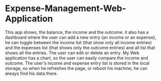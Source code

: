 # Expense-Management-Web-Application
This app shows, the balance, the income and the outcome. it also has a dashboard where the user can add a new entry (an income or an expense), he can toggle between the income list (that show only all income entries) and the expenses list (that shows only the outcome entries) and all list that shows all the entries. The user can edit or delete an entry. My Web application has a chart, so the user can easily compare the income and outcome.  The user's income and expense entry list is stored in the local storage, so when he refreshes the page, or reboot his machine, he can always find his data there.
